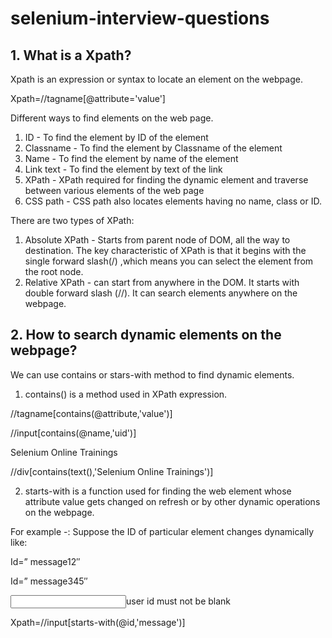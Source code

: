 # selenium-interview-questions

## 1. What is a Xpath?
Xpath is an expression or syntax to locate an element on the webpage.

Xpath=//tagname[@attribute='value']

Different ways to find elements on the web page.
1. ID - To find the element by ID of the element
2. Classname - To find the element by Classname of the element
3. Name - To find the element by name of the element
4. Link text - To find the element by text of the link
5. XPath - XPath required for finding the dynamic element and traverse between various elements of the web page
6. CSS path -	CSS path also locates elements having no name, class or ID.

There are two types of XPath:

1) Absolute XPath - Starts from parent node of DOM, all the way to destination. The key characteristic of XPath is that it begins with the single forward slash(/) ,which means you can select the element from the root node.
2) Relative XPath - can start from anywhere in the DOM. It starts with double forward slash (//). It can search elements anywhere on the webpage.

## 2. How to search dynamic elements on the webpage?
We can use contains or stars-with method to find dynamic elements.

1. contains() is a method used in XPath expression.

//tagname[contains(@attribute,'value')]

//input[contains(@name,'uid')]

<div class="new-training">Selenium Online Trainings</div>

//div[contains(text(),'Selenium Online Trainings')]

2. starts-with is a function used for finding the web element whose attribute value gets changed on refresh or by other dynamic operations on the webpage.

For example -: Suppose the ID of particular element changes dynamically like:

Id=” message12″

Id=” message345″

<input id="message123">user id must not be blank</label>

Xpath=//input[starts-with(@id,'message')]
